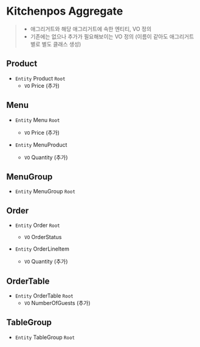 # Kitchenpos Aggregate

> - 애그리거트와 해당 애그리거트에 속한 엔티티, VO 정의
> - 기존에는 없으나 추가가 필요해보이는 VO 정의 (이름이 같아도 애그리거트 별로 별도 클래스 생성)

## Product
- `Entity` Product `Root`
  - `VO` Price (추가)


## Menu
- `Entity` Menu `Root`
  - `VO` Price (추가)


- `Entity` MenuProduct
  - `VO` Quantity (추가)


## MenuGroup
- `Entity` MenuGroup `Root`


## Order
- `Entity` Order `Root`
  - `VO` OrderStatus


- `Entity` OrderLineItem
  - `VO` Quantity (추가)


## OrderTable
- `Entity` OrderTable `Root`
  - `VO` NumberOfGuests (추가)



## TableGroup
- `Entity` TableGroup `Root`
